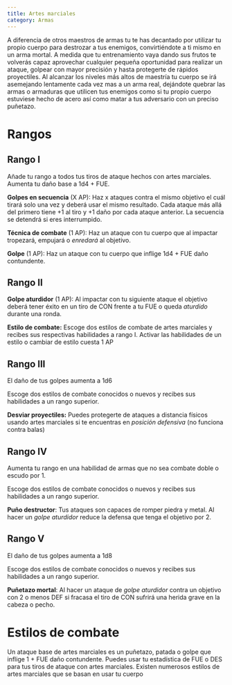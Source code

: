 ```yaml
---
title: Artes marciales
category: Armas
---
```


A diferencia de otros maestros de armas tu te has decantado por utilizar tu propio cuerpo para destrozar a tus enemigos, convirtiéndote a ti mismo en un arma mortal. A medida que tu entrenamiento vaya dando sus frutos te volverás capaz aprovechar cualquier pequeña oportunidad para realizar un ataque, golpear con mayor precisión  y hasta protegerte de rápidos proyectiles. Al alcanzar los niveles más altos de maestría tu cuerpo se irá asemejando lentamente cada vez mas a un arma real, dejándote quebrar las armas o armaduras que utilicen tus enemigos como si tu propio cuerpo estuviese hecho de acero así como matar a tus adversario con un preciso puñetazo.

# Rangos

## Rango I

Añade tu rango a todos tus tiros de ataque hechos con artes marciales. Aumenta tu daño base a 1d4 + FUE.

**Golpes en secuencia** (X AP): Haz x ataques contra el mismo objetivo el cuál tirará solo una vez y deberá usar el mismo resultado. Cada ataque más allá del primero tiene +1 al tiro y +1 daño por cada ataque anterior. La secuencia se detendrá si eres interrumpido.

**Técnica de combate** (1 AP): Haz un ataque con tu cuerpo que al impactar tropezará, empujará o *enredará* al objetivo.

**Golpe** (1 AP): Haz un ataque con tu cuerpo que inflige 1d4 + FUE daño contundente.

## Rango II

**Golpe aturdidor** (1 AP): Al impactar con tu siguiente ataque el objetivo deberá tener éxito en un tiro de CON frente a tu FUE o queda *aturdido* durante una ronda.

**Estilo de combate:** Escoge dos estilos de combate de artes marciales y recibes sus respectivas habilidades a rango I. Activar las habilidades de un estilo o cambiar de estilo cuesta 1 AP

## Rango III

El daño de tus golpes aumenta a 1d6

Escoge dos estilos de combate conocidos o nuevos y recibes sus habilidades a un rango superior.

**Desviar proyectiles:** Puedes protegerte de ataques a distancia físicos usando artes marciales si te encuentras en *posición defensiva* (no funciona contra balas)

## Rango IV

Aumenta tu rango en una habilidad de armas que no sea combate doble o escudo por 1.

Escoge dos estilos de combate conocidos o nuevos y recibes sus habilidades a un rango superior.

**Puño destructor**: Tus ataques son capaces de romper piedra y metal. Al hacer un *golpe aturdidor* reduce la defensa que tenga el objetivo por 2.

## Rango V 

El daño de tus golpes aumenta a 1d8

Escoge dos estilos de combate conocidos o nuevos y recibes sus habilidades a un rango superior.

**Puñetazo mortal**: Al hacer un ataque de *golpe aturdidor* contra un objetivo con 2 o menos DEF si fracasa el tiro de CON sufrirá una herida grave en la cabeza o pecho.

# Estilos de combate

Un ataque base de artes marciales es un puñetazo, patada o golpe que inflige 1 + FUE daño contundente. Puedes usar tu estadística de FUE o DES para tus tiros de ataque con artes marciales. Existen numerosos estilos de artes marciales que se basan en usar tu cuerpo 

